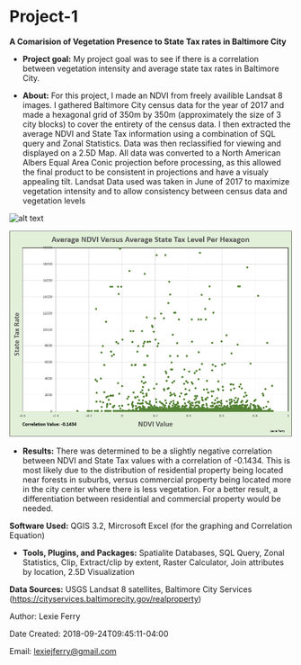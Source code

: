# Project-1

**A Comarision of Vegetation Presence to State Tax rates in Baltimore City**

- **Project goal:** My project goal was to see if there is a correlation between vegetation intensity and average state tax rates in Baltimore City.

- **About:** For this project, I made an NDVI from freely availible Landsat 8 images. I gathered Baltimore City census data for the year of 2017 and made a hexagonal grid of 350m by 350m (approximately the size of 3 city blocks) to cover the entirety of the census data. I then extracted the average NDVI and State Tax information using a combination of SQL query and Zonal Statistics. Data was then reclassified for viewing and displayed on a 2.5D Map. All data was converted to a North American Albers Equal Area Conic projection before processing, as this allowed the final product to be consistent in projections and have a visualy appealing tilt. Landsat Data used was taken in June of 2017 to maximize vegetation intensity and to allow consistency between census data and vegetation levels

![alt text](https://github.com/lexiejferry/Project-1/blob/master/Project1map.png "Project1map")

![alt text](https://github.com/lexiejferry/Project-1/blob/master/Chart_P1.PNG "Chart_P1")

- **Results:** There was determined to be a slightly negative correlation between NDVI and State Tax values with a correlation of -0.1434. This is most likely due to the distribution of residential property being located near forests in suburbs, versus commercial property being located more in the city center where there is less vegetation. For a better result, a differentiation between residential and commercial property would be needed.

**Software Used:** QGIS 3.2, Mircrosoft Excel (for the graphing and Correlation Equation)

- **Tools, Plugins, and Packages:** Spatialite Databases, SQL Query, Zonal Statistics, Clip, Extract/clip by extent, Raster Calculator, Join attributes by location, 2.5D Visualization

**Data Sources:** USGS Landsat 8 satellites, Baltimore City Services (https://cityservices.baltimorecity.gov/realproperty)

Author: Lexie Ferry

Date Created:   2018-09-24T09:45:11-04:00

Email:  lexiejferry@gmail.com
